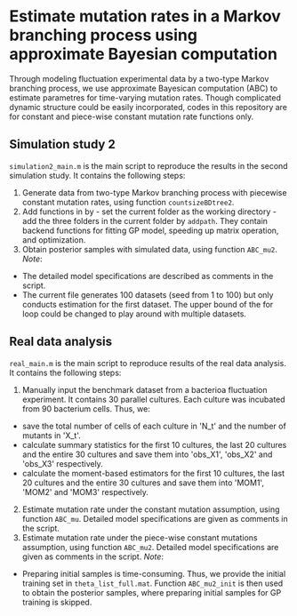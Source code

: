 # Estimate mutation rates in a Markov branching process using approximate Bayesian computation

Through modeling fluctuation experimental data by a two-type Markov branching process, we use approximate Bayesican computation (ABC) to estimate parametres for time-varying mutation rates. Though complicated dynamic structure could be easily incorporated, codes in this repository are for constant and piece-wise constant mutation rate functions only.

## Simulation study 2
``simulation2_main.m`` is the main script to reproduce the results in the second simulation study. It contains the following steps:
  1. Generate data from two-type Markov branching process with piecewise constant mutation rates, using function ``countsizeBDtree2``.
  2. Add functions in by
    - set the current folder as the working directory
    - add the three folders in the current folder by ``addpath``. They contain backend functions for fitting GP model, speeding up matrix operation, and optimization.
  3. Obtain posterior samples with simulated data, using function ``ABC_mu2``.
*Note*: 
- The detailed model specifications are described as comments in the script.    
- The current file generates 100 datasets (seed from 1 to 100) but only conducts estimation for the first dataset. The upper bound of the for loop could be changed to play around with multiple datasets.

## Real data analysis
``real_main.m`` is the main script to reproduce results of the real data analysis. It contains the following steps:
1. Manually input the benchmark dataset from a bacterioa fluctuation experiment. It contains 30 parallel cultures. Each culture was incubated from 90 bacterium cells. Thus, we:
  - save the total number of cells of each culture in 'N_t' and the number of mutants in 'X_t'. 
  - calculate summary statistics for the first 10 cultures, the last 20 cultures and the entire 30 cultures and save them into 'obs_X1', 'obs_X2' and 'obs_X3' respectively.
  - calculate the moment-based estimators for the first 10 cultures, the last 20 cultures and the entire 30 cultures and save them into 'MOM1', 'MOM2' and 'MOM3' respectively.
2. Estimate mutation rate under the constant mutation assumption, using function `ABC_mu`. Detailed model specifications are given as comments in the script.
3. Estimate mutation rate under the piece-wise constant mutations assumption, using function `ABC_mu2`. Detailed model specifications are given as comments in the script.
*Note*:
- Preparing initial samples is time-consuming. Thus, we provide the initial training set in `theta_list_full.mat`. Function `ABC_mu2_init` is then used to obtain the posterior samples, where preparing initial samples for GP training is skipped. 
